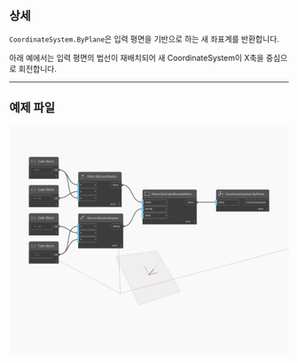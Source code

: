 ## 상세
`CoordinateSystem.ByPlane`은 입력 평면을 기반으로 하는 새 좌표계를 반환합니다.

아래 예에서는 입력 평면의 법선이 재배치되어 새 CoordinateSystem이 X축을 중심으로 회전합니다.

___
## 예제 파일

![ByPlane](./Autodesk.DesignScript.Geometry.CoordinateSystem.ByPlane_img.jpg)

